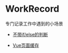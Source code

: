 # WorkRecord
专门记录工作中遇到的小场景

- [不带if/else的判断](https://github.com/Cyhai18/WorkRecord/issues/1)

- [Vue页面缓存](https://github.com/Cyhai18/WorkRecord/issues/2)